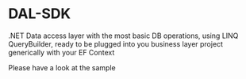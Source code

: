 # DAL-SDK
.NET Data access layer with the most basic DB operations, using LINQ QueryBuilder, ready to be plugged into you business layer project generically with your EF Context 

Please have a look at the sample
